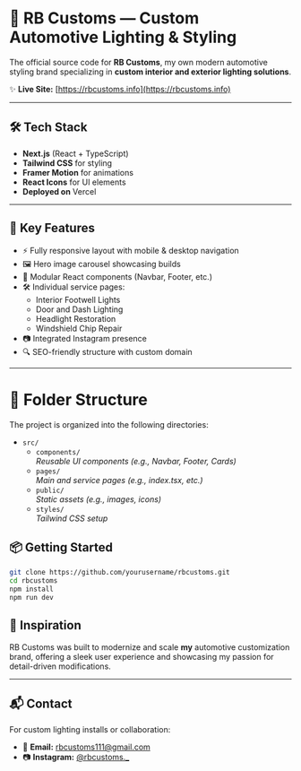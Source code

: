 # 🚗 RB Customs — Custom Automotive Lighting & Styling

The official source code for **RB Customs**, my own modern automotive styling brand specializing in **custom interior and exterior lighting solutions**.

✨ **Live Site:** [https://rbcustoms.info](https://rbcustoms.info)

---

## 🛠️ Tech Stack

- **Next.js** (React + TypeScript)
- **Tailwind CSS** for styling
- **Framer Motion** for animations
- **React Icons** for UI elements
- **Deployed on** Vercel

---

## 📸 Key Features

- ⚡ Fully responsive layout with mobile & desktop navigation
- 🖼️ Hero image carousel showcasing builds
- 🧩 Modular React components (Navbar, Footer, etc.)
- 🛠️ Individual service pages:
  - Interior Footwell Lights
  - Door and Dash Lighting
  - Headlight Restoration
  - Windshield Chip Repair
- 📷 Integrated Instagram presence
- 🔍 SEO-friendly structure with custom domain

---

# 📁 Folder Structure

The project is organized into the following directories:

- `src/`
  - `components/`  
    _Reusable UI components (e.g., Navbar, Footer, Cards)_
  - `pages/`  
    _Main and service pages (e.g., index.tsx, etc.)_
  - `public/`  
    _Static assets (e.g., images, icons)_
  - `styles/`  
    _Tailwind CSS setup_

## 📦 Getting Started

```bash
git clone https://github.com/yourusername/rbcustoms.git
cd rbcustoms
npm install
npm run dev
```

## 🧠 Inspiration

RB Customs was built to modernize and scale **my** automotive customization brand, offering a sleek user experience and showcasing my passion for detail-driven modifications.

---

## 📬 Contact

For custom lighting installs or collaboration:

- 📧 **Email:** rbcustoms111@gmail.com
- 📷 **Instagram:** [@rbcustoms._](https://instagram.com/rbcustoms._)
